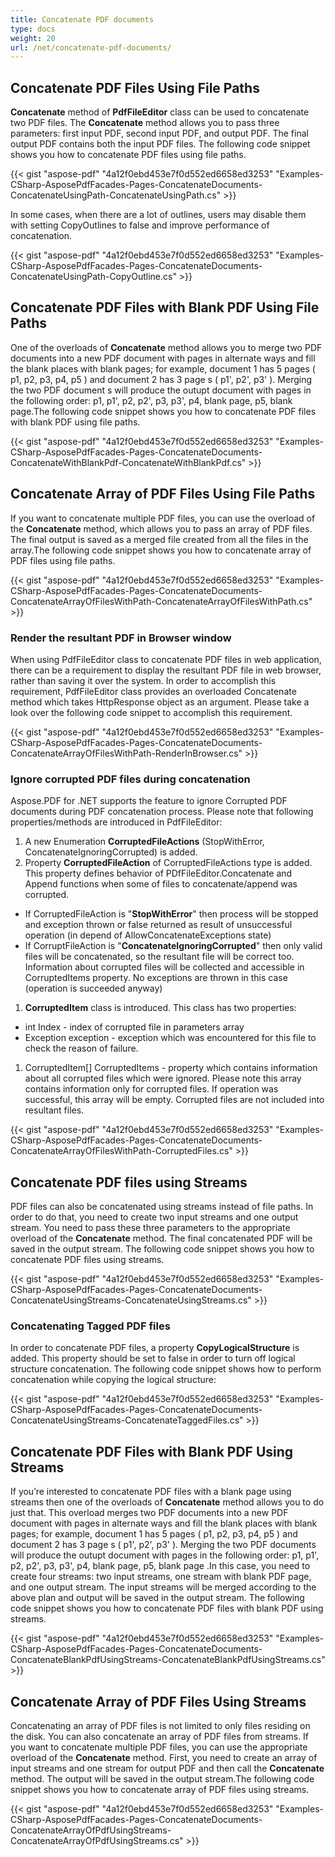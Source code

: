 ```yaml
---
title: Concatenate PDF documents
type: docs
weight: 20
url: /net/concatenate-pdf-documents/
---
```


## **Concatenate PDF Files Using File Paths**
**Concatenate** method of **PdfFileEditor** class can be used to concatenate two PDF files. The **Concatenate** method allows you to pass three parameters: first input PDF, second input PDF, and output PDF. The final output PDF contains both the input PDF files. The following code snippet shows you how to concatenate PDF files using file paths. 



{{< gist "aspose-pdf" "4a12f0ebd453e7f0d552ed6658ed3253" "Examples-CSharp-AsposePdfFacades-Pages-ConcatenateDocuments-ConcatenateUsingPath-ConcatenateUsingPath.cs" >}}


In some cases, when there are a lot of outlines, users may disable them with setting CopyOutlines to false and improve performance of concatenation.



{{< gist "aspose-pdf" "4a12f0ebd453e7f0d552ed6658ed3253" "Examples-CSharp-AsposePdfFacades-Pages-ConcatenateDocuments-ConcatenateUsingPath-CopyOutline.cs" >}}
## **Concatenate PDF Files with Blank PDF Using File Paths**
One of the overloads of **Concatenate** method allows you to merge two PDF documents into a new PDF document with pages in alternate ways and fill the blank places with blank pages; for example, document 1 has 5 pages ( p1, p2, p3, p4, p5 ) and document 2 has 3 page s ( p1', p2', p3' ). Merging the two PDF document s will produce the outupt document with pages in the following order: p1, p1', p2, p2', p3, p3', p4, blank page, p5, blank page.The following code snippet shows you how to concatenate PDF files with blank PDF using file paths.



{{< gist "aspose-pdf" "4a12f0ebd453e7f0d552ed6658ed3253" "Examples-CSharp-AsposePdfFacades-Pages-ConcatenateDocuments-ConcatenateWithBlankPdf-ConcatenateWithBlankPdf.cs" >}}
## **Concatenate Array of PDF Files Using File Paths**
If you want to concatenate multiple PDF files, you can use the overload of the **Concatenate** method, which allows you to pass an array of PDF files. The final output is saved as a merged file created from all the files in the array.The following code snippet shows you how to concatenate array of PDF files using file paths.



{{< gist "aspose-pdf" "4a12f0ebd453e7f0d552ed6658ed3253" "Examples-CSharp-AsposePdfFacades-Pages-ConcatenateDocuments-ConcatenateArrayOfFilesWithPath-ConcatenateArrayOfFilesWithPath.cs" >}}
### **Render the resultant PDF in Browser window**
When using PdfFileEditor class to concatenate PDF files in web application, there can be a requirement to display the resultant PDF file in web browser, rather than saving it over the system. In order to accomplish this requirement, PdfFileEditor class provides an overloaded Concatenate method which takes HttpResponse object as an argument. Please take a look over the following code snippet to accomplish this requirement.



{{< gist "aspose-pdf" "4a12f0ebd453e7f0d552ed6658ed3253" "Examples-CSharp-AsposePdfFacades-Pages-ConcatenateDocuments-ConcatenateArrayOfFilesWithPath-RenderInBrowser.cs" >}}
### **Ignore corrupted PDF files during concatenation**
Aspose.PDF for .NET supports the feature to ignore Corrupted PDF documents during PDF concatenation process. Please note that following properties/methods are introduced in PdfFileEditor:

1. A new Enumeration **CorruptedFileActions** (StopWithError, ConcatenateIgnoringCorrupted) is added.
1. Property **CorruptedFileAction** of CorruptedFileActions type is added. This property defines behavior of PDfFileEditor.Concatenate and Append functions when some of files to concatenate/append was corrupted.
- If CorruptedFileAction is "**StopWithError**" then process will be stopped and exception thrown or false returned as result of unsuccessful operation (in depend of AllowConcatenateExceptions state)
- If CorruptFileAction is "**ConcatenateIgnoringCorrupted**" then only valid files will be concatenated, so the resultant file will be correct too.
  Information about corrupted files will be collected and accessible in CorruptedItems property.
  No exceptions are thrown in this case (operation is succeeded anyway)
1. **CorruptedItem** class is introduced.
   This class has two properties:
- int Index - index of corrupted file in parameters array
- Exception exception - exception which was encountered for this file to check the reason of failure.
1. CorruptedItem[] CorruptedItems - property which contains information about all corrupted files which were ignored. Please note this array contains information only for corrupted files. If operation was successful, this array will be empty. Corrupted files are not included into resultant files.



{{< gist "aspose-pdf" "4a12f0ebd453e7f0d552ed6658ed3253" "Examples-CSharp-AsposePdfFacades-Pages-ConcatenateDocuments-ConcatenateArrayOfFilesWithPath-CorruptedFiles.cs" >}}
## **Concatenate PDF files using Streams**
PDF files can also be concatenated using streams instead of file paths. In order to do that, you need to create two input streams and one output stream. You need to pass these three parameters to the appropriate overload of the **Concatenate** method. The final concatenated PDF will be saved in the output stream. The following code snippet shows you how to concatenate PDF files using streams. 



{{< gist "aspose-pdf" "4a12f0ebd453e7f0d552ed6658ed3253" "Examples-CSharp-AsposePdfFacades-Pages-ConcatenateDocuments-ConcatenateUsingStreams-ConcatenateUsingStreams.cs" >}}
### **Concatenating Tagged PDF files**
In order to concatenate PDF files, a property **CopyLogicalStructure** is added. This property should be set to false in order to turn off logical structure concatenation. The following code snippet shows how to perform concatenation while copying the logical structure:



{{< gist "aspose-pdf" "4a12f0ebd453e7f0d552ed6658ed3253" "Examples-CSharp-AsposePdfFacades-Pages-ConcatenateDocuments-ConcatenateUsingStreams-ConcatenateTaggedFiles.cs" >}}
## **Concatenate PDF Files with Blank PDF Using Streams**
If you’re interested to concatenate PDF files with a blank page using streams then one of the overloads of **Concatenate** method allows you to do just that. This overload merges two PDF documents into a new PDF document with pages in alternate ways and fill the blank places with blank pages; for example, document 1 has 5 pages ( p1, p2, p3, p4, p5 ) and document 2 has 3 page s ( p1', p2', p3' ). Merging the two PDF documents will produce the outupt document with pages in the following order: p1, p1', p2, p2', p3, p3', p4, blank page, p5, blank page .In this case, you need to create four streams: two input streams, one stream with blank PDF page, and one output stream. The input streams will be merged according to the above plan and output will be saved in the output stream. The following code snippet shows you how to concatenate PDF files with blank PDF using streams.



{{< gist "aspose-pdf" "4a12f0ebd453e7f0d552ed6658ed3253" "Examples-CSharp-AsposePdfFacades-Pages-ConcatenateDocuments-ConcatenateBlankPdfUsingStreams-ConcatenateBlankPdfUsingStreams.cs" >}}
## **Concatenate Array of PDF Files Using Streams**
Concatenating an array of PDF files is not limited to only files residing on the disk. You can also concatenate an array of PDF files from streams. If you want to concatenate multiple PDF files, you can use the appropriate overload of the **Concatenate** method. First, you need to create an array of input streams and one stream for output PDF and then call the **Concatenate** method. The output will be saved in the output stream.The following code snippet shows you how to concatenate array of PDF files using streams.



{{< gist "aspose-pdf" "4a12f0ebd453e7f0d552ed6658ed3253" "Examples-CSharp-AsposePdfFacades-Pages-ConcatenateDocuments-ConcatenateArrayOfPdfUsingStreams-ConcatenateArrayOfPdfUsingStreams.cs" >}}
